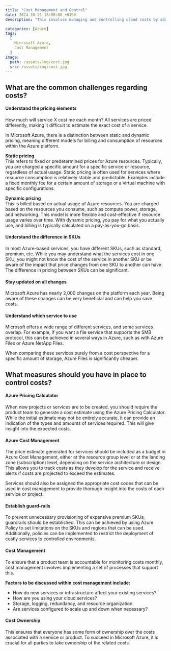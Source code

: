 ```yaml
---
title: "Cost Management and Control"
date: 2024-10-21 18:00:00 +0100
description: "This involves managing and controlling cloud costs by addressing common challenges in Azure."

categories: [Azure]
tags:
  [
    Microsoft Azure,
    Cost Management
  ]
image:
  path: /assets/img/cost.jpg
  src: /assets/img/cost.jpg
---
```


## What are the common challenges regarding costs?

#### Understand the pricing elements  
How much will service X cost me each month? All services are priced differently, making it difficult to estimate the exact cost of a service.

In Microsoft Azure, there is a distinction between static and dynamic pricing, meaning different models for billing and consumption of resources within the Azure platform.

**Static pricing**  
This refers to fixed or predetermined prices for Azure resources. Typically, you are charged a specific amount for a specific service or resource, regardless of actual usage. Static pricing is often used for services where resource consumption is relatively stable and predictable. Examples include a fixed monthly fee for a certain amount of storage or a virtual machine with specific configurations.

**Dynamic pricing**  
This is billed based on actual usage of Azure resources. You are charged based on the resources you consume, such as compute power, storage, and networking. This model is more flexible and cost-effective if resource usage varies over time. With dynamic pricing, you pay for what you actually use, and billing is typically calculated on a pay-as-you-go basis.

#### Understand the difference in SKUs  
In most Azure-based services, you have different SKUs, such as standard, premium, etc. While you may understand what the services cost in one SKU, you might not know the cost of the service in another SKU or be aware of the impact that price changes from one SKU to another can have. The difference in pricing between SKUs can be significant.

#### Stay updated on all changes  
Microsoft Azure has nearly 2,000 changes on the platform each year. Being aware of these changes can be very beneficial and can help you save costs.

#### Understand which service to use  
Microsoft offers a wide range of different services, and some services overlap. For example, if you want a file service that supports the SMB protocol, this can be achieved in several ways in Azure, such as with Azure Files or Azure NetApp Files.

When comparing these services purely from a cost perspective for a specific amount of storage, Azure Files is significantly cheaper.

## What measures should you have in place to control costs?

#### Azure Pricing Calculator  
When new projects or services are to be created, you should require the product team to generate a cost estimate using the Azure Pricing Calculator. While the initial estimate may not be entirely accurate, it can provide an indication of the types and amounts of services required. This will give insight into the expected costs.

#### Azure Cost Management  
The price estimate generated for services should be included as a budget in Azure Cost Management, either at the resource group level or at the landing zone (subscription) level, depending on the service architecture or design. This allows you to track costs as they develop for the service and receive alerts if costs are projected to exceed the estimates.

Services should also be assigned the appropriate cost codes that can be used in cost management to provide thorough insight into the costs of each service or project.

#### Establish guard-rails  
To prevent unnecessary provisioning of expensive premium SKUs, guardrails should be established. This can be achieved by using Azure Policy to set limitations on the SKUs and regions that can be used. Additionally, policies can be implemented to restrict the deployment of costly services to controlled environments.

#### Cost Management  
To ensure that a product team is accountable for monitoring costs monthly, cost management involves implementing a set of processes that support this.

**Factors to be discussed within cost management include:**

- How do new services or infrastructure affect your existing services?
- How are you using your cloud services?
- Storage, logging, redundancy, and resource organization.
- Are services configured to scale up and down when necessary?

#### Cost Ownership  
This ensures that everyone has some form of ownership over the costs associated with a service or product. To succeed in Microsoft Azure, it is crucial for all parties to take ownership of the related costs.

